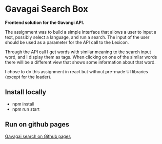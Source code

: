 # Gavagai Search Box
**Frontend solution for the Gavangi API.**

The assignment was to build a simple interface that allows a user to input a text, possibly select a language, and run a search. The input of the user should be used as a parameter for the API call to the Lexicon. 

Through the API call I get words with similar meaning to the search input word, and I display them as tags. When clicking on one of the similar words there will be a different view that shows some information about that word.

I chose to do this assignment in react but without pre-made UI libraries (except for the loader).

## Install locally
- npm install
- npm run start

## Run on github pages 

[Gavagai search on Github pages](https://ansolantz.github.io/gvg-search-box/)


